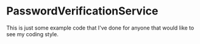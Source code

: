 PasswordVerificationService
===========================

This is just some example code that I've done for anyone that would like to see my coding style. 
